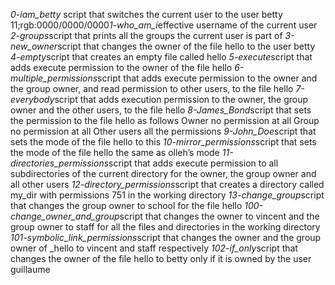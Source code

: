 *0-iam_betty* script that switches the current user to the user betty
11;rgb:0000/0000/0000*1-who_am_i*effective username of the current user
*2-groups*script that prints all the groups the current user is part of
*3-new_owner*script that changes the owner of the file hello to the user betty
*4-empty*script that creates an empty file called hello
*5-execute*script that adds execute permission to the owner of the file hello
*6-multiple_permissions*script that adds execute permission to the owner and the group owner, and read permission to other users, to the file hello
*7-everybody*script that adds execution permission to the owner, the group owner and the other users, to the file hello
*8-James_Bond*script that sets the permission to the file hello as follows Owner no permission at all Group no permission at all Other users all the permissions
*9-John_Doe*script that sets the mode of the file hello to this
*10-mirror_permissions*script that sets the mode of the file hello the same as olleh’s mode
*11-directories_permissions*script that adds execute permission to all subdirectories of the current directory for the owner, the group owner and all other users
*12-directory_permissions*script that creates a directory called my_dir with permissions 751 in the working directory
*13-change_group*script that changes the group owner to school for the file hello
*100-change_owner_and_group*script that changes the owner to vincent and the group owner to staff for all the files and directories in the working directory
*101-symbolic_link_permissions*script that changes the owner and the group owner of _hello to vincent and staff respectively
*102-if_only*script that changes the owner of the file hello to betty only if it is owned by the user guillaume
